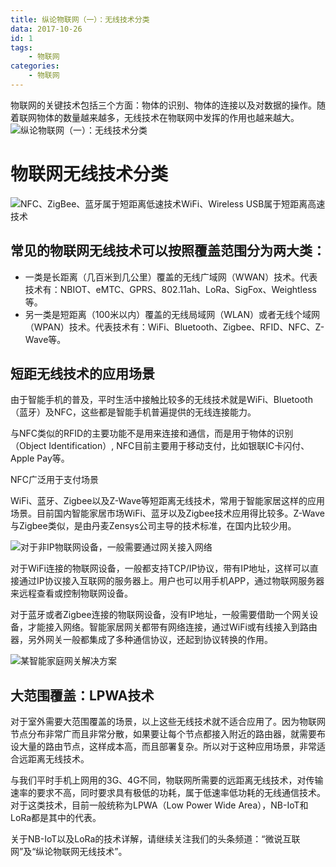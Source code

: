 ```yaml
---
title: 纵论物联网（一）：无线技术分类
data: 2017-10-26
id: 1
tags:
    - 物联网
categories:
    - 物联网
---
```


物联网的关键技术包括三个方面：物体的识别、物体的连接以及对数据的操作。随着联网物体的数量越来越多，无线技术在物联网中发挥的作用也越来越大。
![纵论物联网（一）：无线技术分类](http://p1.pstatp.com/large/22d2000589af2a27d43f)
# 物联网无线技术分类
<!--more-->
![NFC、ZigBee、蓝牙属于短距离低速技术WiFi、Wireless USB属于短距离高速技术](http://ovfro7ddi.bkt.clouddn.com/2017-10-26-%E7%BA%B5%E8%AE%BA%E7%89%A9%E8%81%94%E7%BD%91%EF%BC%88%E4%B8%80%EF%BC%89%EF%BC%9A%E6%97%A0%E7%BA%BF%E6%8A%80%E6%9C%AF%E5%88%86%E7%B1%BB-91e71.png)

## 常见的物联网无线技术可以按照覆盖范围分为两大类：

- 一类是长距离（几百米到几公里）覆盖的无线广域网（WWAN）技术。代表技术有：NBIOT、eMTC、GPRS、802.11ah、LoRa、SigFox、Weightless等。
- 另一类是短距离（100米以内）覆盖的无线局域网（WLAN）或者无线个域网（WPAN）技术。代表技术有：WiFi、Bluetooth、Zigbee、RFID、NFC、Z-Wave等。

## 短距无线技术的应用场景

由于智能手机的普及，平时生活中接触比较多的无线技术就是WiFi、Bluetooth（蓝牙）及NFC，这些都是智能手机普遍提供的无线连接能力。

与NFC类似的RFID的主要功能不是用来连接和通信，而是用于物体的识别（Object Identification）, NFC目前主要用于移动支付，比如银联IC卡闪付、Apple Pay等。

NFC广泛用于支付场景

WiFi、蓝牙、Zigbee以及Z-Wave等短距离无线技术，常用于智能家居这样的应用场景。目前国内智能家居市场WiFi、蓝牙以及Zigbee技术应用得比较多。Z-Wave与Zigbee类似，是由丹麦Zensys公司主导的技术标准，在国内比较少用。

![对于非IP物联网设备，一般需要通过网关接入网络](http://p3.pstatp.com/large/2428000352d61d33b512)

对于WiFi连接的物联网设备，一般都支持TCP/IP协议，带有IP地址，这样可以直接通过IP协议接入互联网的服务器上。用户也可以用手机APP，通过物联网服务器来远程查看或控制物联网设备。

对于蓝牙或者Zigbee连接的物联网设备，没有IP地址，一般需要借助一个网关设备，才能接入网络。智能家居网关都带有网络连接，通过WiFi或有线接入到路由器，另外网关一般都集成了多种通信协议，还起到协议转换的作用。

![某智能家庭网关解决方案](http://p1.pstatp.com/large/242a00006c2c445b729b)
## 大范围覆盖：LPWA技术

对于室外需要大范围覆盖的场景，以上这些无线技术就不适合应用了。因为物联网节点分布非常广而且非常分散，如果要让每个节点都接入附近的路由器，就需要布设大量的路由节点，这样成本高，而且部署复杂。所以对于这种应用场景，非常适合远距离无线技术。

与我们平时手机上网用的3G、4G不同，物联网所需要的远距离无线技术，对传输速率的要求不高，同时要求具有极低的功耗，属于低速率低功耗的无线通信技术。对于这类技术，目前一般统称为LPWA（Low Power Wide Area），NB-IoT和LoRa都是其中的代表。

关于NB-IoT以及LoRa的技术详解，请继续关注我们的头条频道：“微说互联网”及“纵论物联网无线技术”。
